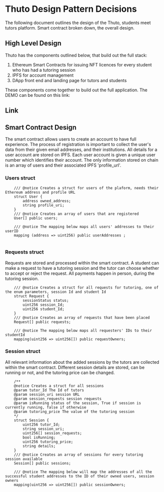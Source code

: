 # Thuto Design Pattern Decisions

The following document outlines the design of the Thuto, students meet tutors platform. Smart contract broken down, the overall design.

## High Level Design

Thuto has the components outlined below, that build out the full stack:
1) Ethereum Smart Contracts for issuing NFT licences for every student who has had a tutoring session
2) IPFS for account management
3) DApp front end and landing page for tutors and students

These components come together to build out the full application. The DEMO can be found on this link:

## Link

## Smart Contract Design
The smart contract allows users to create an account to have full experience. The process of registration is important to collect the user's data from their given email addresses, and their institutions. All details for a user account are stored on IPFS. Each user account is given a unique user number which identifies their account. The only information stored on chain is an array of users and their associated IPFS 'profile_url'.

### Users struct
```
    /// @notice Creates a struct for users of the plaform, needs their Ethereum address and profile URL
    struct User {
        address owned_address;
        string profile_uri;
    }
    /// @notice Creates an array of users that are registered
    User[] public users;

    /// @notice The mapping below maps all users' addresses to their userID
    mapping (address => uint256) public userAddresses ;
    
```
### Requests struct

Requests are stored and processed within the smart contract. A student can make a request to have a tutoring session  and the tutor can choose whether to accept or reject the request. All payments happen in person, during the tutoring session.

```
    /// @notice Creates a struct for all requests for tutoring, one of the enum parameters, session Id and student Id
    struct Request {
        sessionStatus status;
        uint256 session_Id;
        uint256 student_Id;
    }
    /// @notice Creates an array of requests that have been placed
    Request[] public requests;

    /// @notice The mapping below maps all requesters' IDs to their studentId
    mapping(uint256 => uint256[]) public requestOwners;
 ```

### Session struct

All relevant information about the added sessions by the tutors are collected within the smart contract. Different session details are stored, can be running or not, and the tutoring price can be changed.

```
    /**
    @notice Creates a struct for all sessions
    @param tutor_Id The Id of tutors
    @param session_uri session URL
    @param session_requests session requests
    @param isRunning status of the session, True if session is currently running, false if otherwise
    @param tutoring_price The value of the tutoring session
    */
    struct Session {
        uint256 tutor_Id;
        string session_uri;
        uint256[] session_requests;
        bool isRunning;
        uint256 tutoring_price;
        string details;
    }
    /// @notice Creates an array of sessions for every tutoring session available
    Session[] public sessions;

    /// @notice The mapping below will map the addresses of all the successful student addresses to the ID of their owned users, session owners
    mapping(uint256 => uint256[]) public sessionOwners;

```